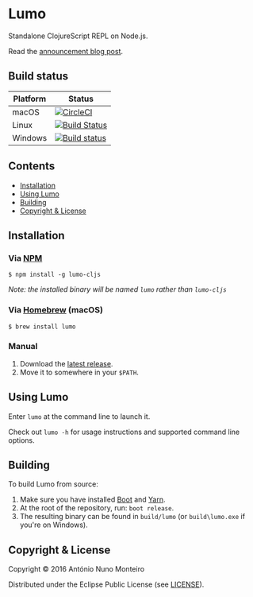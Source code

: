 # Lumo

Standalone ClojureScript REPL on Node.js.

Read the [announcement blog post](https://anmonteiro.com/2016/11/the-fastest-clojure-repl-in-the-world/).

## Build status

| Platform  | Status   |
| --------- | ---------|
| macOS     | [![CircleCI](https://circleci.com/gh/anmonteiro/lumo.svg?style=svg&circle-token=0fb81464fa32b1f2a08972b90ef33e3151fbe0dc)](https://circleci.com/gh/anmonteiro/lumo) |
| Linux     | [![Build Status](https://travis-ci.com/anmonteiro/lumo.svg?token=SPqKLFKeVPtPxyKcArsV&branch=master)](https://travis-ci.com/anmonteiro/lumo) |
| Windows   | [![Build status](https://ci.appveyor.com/api/projects/status/oicv0857k05akins?svg=true)](https://ci.appveyor.com/project/anmonteiro/lumo) |

## Contents

- [Installation](#installation)
- [Using Lumo](#using-lumo)
- [Building](#building)
- [Copyright & License](#copyright--license)

## Installation

### Via [NPM](https://www.npmjs.com/package/lumo-cljs)

```shell
$ npm install -g lumo-cljs
```

_Note: the installed binary will be named `lumo` rather than `lumo-cljs`_

### Via [Homebrew](http://brew.sh/) (macOS)

```shell
$ brew install lumo
```

### Manual

1. Download the [latest release](https://github.com/anmonteiro/lumo/releases/latest).
2. Move it to somewhere in your `$PATH`.

## Using Lumo

Enter `lumo` at the command line to launch it.

Check out `lumo -h` for usage instructions and supported command line options.

## Building

To build Lumo from source:

1. Make sure you have installed [Boot](http://boot-clj.com/) and [Yarn](https://yarnpkg.com/).
2. At the root of the repository, run: `boot release`.
3. The resulting binary can be found in `build/lumo` (or `build\lumo.exe` if you're
on Windows).

## Copyright & License

Copyright © 2016 António Nuno Monteiro

Distributed under the Eclipse Public License (see [LICENSE](./LICENSE)).
